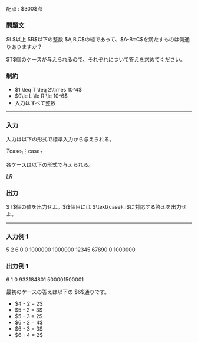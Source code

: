 
<div>

<span>

<span>

<p>
配点 : $300$点
</p>

<div>

<section>

### **問題文**

<p>
$L$以上 $R$以下の整数 $A,B,C$の組であって、$A-B=C$を満たすものは何通りありますか？
</p>

<p>
$T$個のケースが与えられるので、それぞれについて答えを求めてください。
</p>

</section>

</div>

<div>

<section>

### **制約**

<ul>

<li>
$1 \leq T \leq 2\times 10^4$
</li>

<li>
$0\le L \le R \le 10^6$
</li>

<li>
入力はすべて整数
</li>

</ul>

</section>

</div>

---

<div>

<div>

<section>

### **入力**

<p>
入力は以下の形式で標準入力から与えられる。
</p>

<div>

$T$$\text{case}_1$$\vdots$$\text{case}_T$
</div>

<p>
各ケースは以下の形式で与えられる。
</p>

<div>

$L$$R$
</div>

</section>

</div>

<div>

<section>

### **出力**

<p>
$T$個の値を出力せよ。$i$個目には $\text{case}_i$に対応する答えを出力せよ。
</p>

</section>

</div>

</div>

---

<div>

<section>

### **入力例 1**

<div>

5
2 6
0 0
1000000 1000000
12345 67890
0 1000000

</div>

</section>

</div>

<div>

<section>

### **出力例 1**

<div>

6
1
0
933184801
500001500001

</div>

<p>
最初のケースの答えは以下の $6$通りです。
</p>

<ul>

<li>
$4 - 2 = 2$
</li>

<li>
$5 - 2 = 3$
</li>

<li>
$5 - 3 = 2$
</li>

<li>
$6 - 2 = 4$
</li>

<li>
$6 - 3 = 3$
</li>

<li>
$6 - 4 = 2$
</li>

</ul>

</section>

</div>

</span>

</span>

</div>

